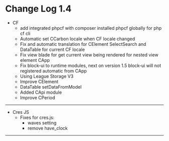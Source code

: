 # Change Log 1.4


- CF
  - add integrated phpcf with composer installed phpcf globally for php cf cli
  - Automatic set CCarbon locale when CF locale changed
  - Fix and automatic translation for CElement SelectSearch and DataTable for current CF locale
  - Fix view blade for get current view being rendered for nested view element CApp
  - Fix block-ui to runtime modules, next on version 1.5 block-ui will not registered automatic from CApp
  - Using League Storage V3
  - Improve CElement
  - DataTable setDataFromModel
  - Added CApi module
  - Improve CPeriod
---
- Cres JS
  - Fixes for cres.js:
    - waves setting
    - remove have_clock
---
